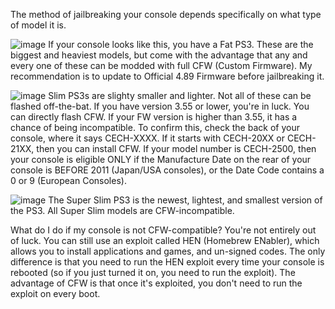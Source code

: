 The method of jailbreaking your console depends specifically on what type of model it is.

![image](https://user-images.githubusercontent.com/46879934/216291044-5c9728a9-ebc8-42e1-aba3-50117df1e91d.png)
If your console looks like this, you have a Fat PS3. These are the biggest and heaviest models, but come with the advantage that any and every one of these can be modded with full CFW (Custom Firmware). My recommendation is to update to Official 4.89 Firmware before jailbreaking it.



![image](https://user-images.githubusercontent.com/46879934/216291525-7459174d-ce06-4240-90ef-5687e7658ae8.png)
Slim PS3s are slighty smaller and lighter. Not all of these can be flashed off-the-bat.
If you have version 3.55 or lower, you're in luck. You can directly flash CFW. If your FW version is higher than 3.55, it has a chance of being incompatible.
To confirm this, check the back of your console, where it says CECH-XXXX. If it starts with CECH-20XX or CECH-21XX, then you can install CFW. If your model number is CECH-2500, then your console is eligible ONLY if the Manufacture Date on the rear of your console is BEFORE 2011 (Japan/USA consoles), or the Date Code contains a 0 or 9 (European Consoles).



![image](https://user-images.githubusercontent.com/46879934/216294918-15df7919-ba5b-4176-8008-7389166ad28c.png)
The Super Slim PS3 is the newest, lightest, and smallest version of the PS3. All Super Slim models are CFW-incompatible.



What do I do if my console is not CFW-compatible?
You're not entirely out of luck. You can still use an exploit called HEN (Homebrew ENabler), which allows you to install applications and games, and un-signed codes. The only difference is that you need to run the HEN exploit every time your console is rebooted (so if you just turned it on, you need to run the exploit). The advantage of CFW is that once it's exploited, you don't need to run the exploit on every boot.
